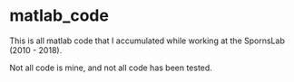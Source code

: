 # matlab_code

This is all matlab code that I accumulated while working at the SpornsLab (2010 - 2018). 

Not all code is mine, and not all code has been tested.
